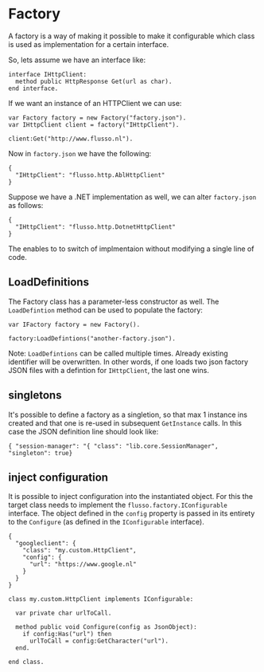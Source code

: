 # Factory
A factory is a way of making it possible to make it configurable which class is used as implementation for a certain interface.

So, lets assume we have an interface like:

```
interface IHttpClient:
  method public HttpResponse Get(url as char).
end interface.
```

If we want an instance of an HTTPClient we can use:
```
var Factory factory = new Factory("factory.json").
var IHttpClient client = factory("IHttpClient").

client:Get("http://www.flusso.nl").
```

Now in `factory.json` we have the following:
```
{
  "IHttpClient": "flusso.http.AblHttpClient"
}
```

Suppose we have a .NET implementation as well, we can alter `factory.json` as follows:
```
{
  "IHttpClient": "flusso.http.DotnetHttpClient"
}
```

The enables to to switch of implmentaion without modifying a single line of code.

## LoadDefinitions
The Factory class has a parameter-less constructor as well. The `LoadDefintion` method can be used to populate the factory:
```
var IFactory factory = new Factory().

factory:LoadDefintions("another-factory.json").
```

Note: `LoadDefintions` can be called multiple times. Already existing identifier will be overwritten. In other words, if one loads two json factory JSON files with a defintion for `IHttpClient`, the last one wins.

## singletons
It's possible to define a factory as a singletion, so that max 1 instance ins created and that one is re-used in subsequent `GetInstance` calls. In this case the JSON definition line should look like:
```
{ "session-manager": "{ "class": "lib.core.SessionManager", "singleton": true}
```

## inject configuration
It is possible to inject configuration into the instantiated object. For this the target class needs to implement the `flusso.factory.IConfigurable` interface. The object defined in the `config` property is passed in its entirety to the `Configure` (as defined in the `IConfigurable` interface).

```
{
  "googleclient": { 
    "class": "my.custom.HttpClient",
    "config": {
      "url": "https://www.google.nl"
    }
  }
}
```

```
class my.custom.HttpClient implements IConfigurable:
  
  var private char urlToCall.
  
  method public void Configure(config as JsonObject):
    if config:Has("url") then
      urlToCall = config:GetCharacter("url").  
  end.

end class.
```




